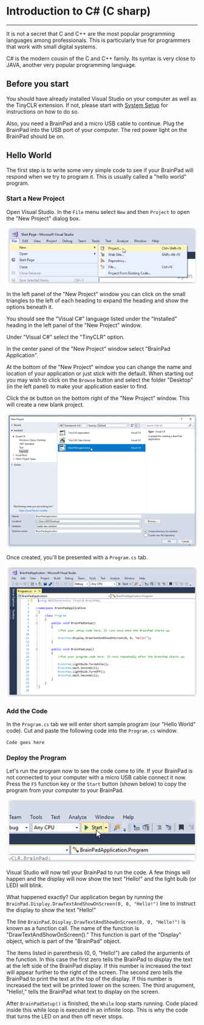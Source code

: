 # Introduction to C# (C sharp)
---
It is not a secret that C and C++ are the most popular programming languages among professionals. This is particularly true for programmers that work with small digital systems.

C# is the modern cousin of the C and C++ family. Its syntax is very close to JAVA, another very popular programming language.

## Before you start
You should have already installed Visual Studio on your computer as well as the TinyCLR extension.  If not, please start with [System Setup](../system-setup.md) for instructions on how to do so.

Also, you need a BrainPad and a micro USB cable to continue.  Plug the BrainPad into the USB port of your computer.  The red power light on the BrainPad should be on.

## Hello World
The first step is to write some very simple code to see if your BrainPad will respond when we try to program it.  This is usually called a "hello world" program.

### Start a New Project

Open Visual Studio.  In the `File` menu select `New` and then `Project` to open the "New Project" dialog box.

![Start New Visual Studio Project](images/introduction/start-new-project.png)

In the left panel of the  "New Project" window you can click on the small triangles to the left of each heading to expand the heading and show the options beneath it.

You should see the "Visual C#" language listed under the "Installed" heading in the left panel of the "New Project" window.

Under "Visual C#" select the "TinyCLR" option.

In the center panel of the "New Project" window select "BrainPad Application".

At the bottom of the "New Project" window you can change the name and location of your application or just stick with the default.  When starting out you may wish to click on the `Browse` button and select the folder "Desktop" (in the left panel) to make your application easier to find.

Click the `OK` button on the bottom right of the "New Project" window.  This will create a new blank project.

![Start New Visual C# Project](images/introduction/new-project-window.jpg)

Once created, you'll be presented with a `Program.cs` tab.

![First C# Project](images/introduction/first-project.png)

### Add the Code

In the `Program.cs` tab we will enter short sample program (our "Hello World" code). Cut and paste the following code into the `Program.cs` window.
```
Code goes here
```

### Deploy the Program

Let's run the program now to see the code come to life. If your BrainPad is not connected to your computer with a micro USB cable connect it now. Press the `F5` function key or the `Start` button (shown below) to copy the program from your computer to your BrainPad.

![Start Button](images/introduction/start-button.png)

Visual Studio will now tell your BrainPad to run the code.  A few things will happen and the display will now show the text "Hello!" and the light bulb (or LED) will blink.

What happened exactly? Our application began by running the `BrainPad.Display.DrawTextAndShowOnScreen(0, 0, "Hello!")` line to instruct the display to show the text "Hello!"

The line `BrainPad.Display.DrawTextAndShowOnScreen(0, 0, "Hello!")` is known as a function call.  The name of the function is "DrawTextAndShowOnScreen()."  This function is part of the "Display" object, which is part of the "BrainPad" object.

The items listed in parenthesis (0, 0, "Hello!") are called the arguments of the function.  In this case the first zero tells the BrainPad to display the text at the left side of the BrainPad display.  If this number is increased the text will appear further to the right of the screen.  The second zero tells the BrainPad to print the text at the top of the display.  If this number is increased the text will be printed lower on the screen.  The third arugument, "Hello!," tells the BrainPad what text to display on the screen.

After `BrainPadSetup()` is finished, the `While` loop starts running. Code placed inside this while loop is executed in an infinite loop. This is why the code that turns the LED on and then off never stops.
